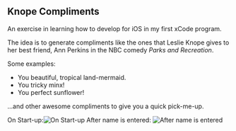 ## Knope Compliments

An exercise in learning how to develop for iOS in my first xCode program.

The idea is to generate compliments like the ones that Leslie Knope gives to her best friend, Ann Perkins in the NBC comedy *Parks and Recreation*.

Some examples:

- You beautiful, tropical land-mermaid.
- You tricky minx!
- You perfect sunflower!

...and other awesome compliments to give you a quick pick-me-up.

On Start-up:![On Start-up](https://user-images.githubusercontent.com/22249550/58289978-14d36a00-7d86-11e9-9e64-28155ae227d5.png) After name is entered: ![After name is entered](https://user-images.githubusercontent.com/22249550/58289995-2288ef80-7d86-11e9-9ff4-b394144bab1e.png)